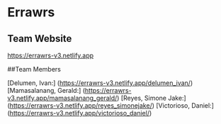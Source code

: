 # Errawrs
## Team Website
https://errawrs-v3.netlify.app

##Team Members

[Delumen, Ivan:] (https://errawrs-v3.netlify.app/delumen_ivan/)
[Mamasalanang, Gerald:] (https://errawrs-v3.netlify.app/mamasalanang_gerald/)
[Reyes, Simone Jake:] (https://errawrs-v3.netlify.app/reyes_simonejake/)
[Victorioso, Daniel:] (https://errawrs-v3.netlify.app/victorioso_daniel/)
